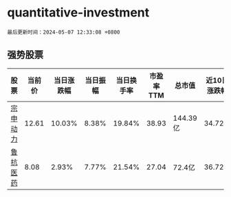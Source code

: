 # quantitative-investment

`最后更新时间：2024-05-07 12:33:08 +0800`

## 强势股票

|股票|当前价|当日涨跌幅|当日振幅|当日换手率|市盈率TTM|总市值|近10日涨跌幅|
|----|----|----|----|----|----|----|----|
|[宗申动力](https://xueqiu.com/S/SZ001696)|12.61|10.03%|8.38%|19.84%|38.93|144.39亿|34.72%|
|[鲁抗医药](https://xueqiu.com/S/SH600789)|8.08|2.93%|7.77%|21.54%|27.04|72.4亿|36.72%|

